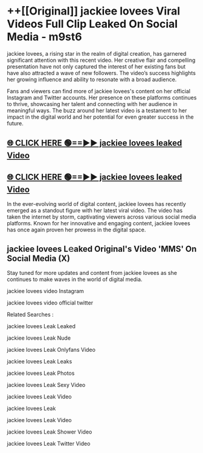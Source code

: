 # ++[[Original]] jackiee lovees Viral Videos Full Clip Leaked On Social Media - m9st6<br>

jackiee lovees, a rising star in the realm of digital creation, has garnered significant attention with this recent video. Her creative flair and compelling presentation have not only captured the interest of her existing fans but have also attracted a wave of new followers. The video’s success highlights her growing influence and ability to resonate with a broad audience.

Fans and viewers can find more of jackiee lovees's content on her official Instagram and Twitter accounts. Her presence on these platforms continues to thrive, showcasing her talent and connecting with her audience in meaningful ways. The buzz around her latest video is a testament to her impact in the digital world and her potential for even greater success in the future.


## [🌐 CLICK HERE 🟢==►► jackiee lovees leaked Video ](https://onlyclips.site?title=jackiee_lovees&ref=git)

## [🌐 CLICK HERE 🟢==►► jackiee lovees leaked Video ](https://onlyclips.site?title=jackiee_lovees&ref=git)


In the ever-evolving world of digital content, jackiee lovees has recently emerged as a standout figure with her latest viral video. The video has taken the internet by storm, captivating viewers across various social media platforms. Known for her innovative and engaging content, jackiee lovees has once again proven her prowess in the digital space.



## jackiee lovees L𝚎aked Original's Video 'MMS' On Social Media (X)


Stay tuned for more updates and content from jackiee lovees as she continues to make waves in the world of digital media.

jackiee lovees video Instagram

jackiee lovees video official twitter


Related Searches :

jackiee lovees Leak Leaked

jackiee lovees Leak Nude

jackiee lovees Leak Onlyfans Video

jackiee lovees Leak Leaks

jackiee lovees Leak Photos

jackiee lovees Leak Sexy Video

jackiee lovees Leak Video

jackiee lovees Leak

jackiee lovees Leak Video

jackiee lovees Leak Shower Video

jackiee lovees Leak Twitter Video


